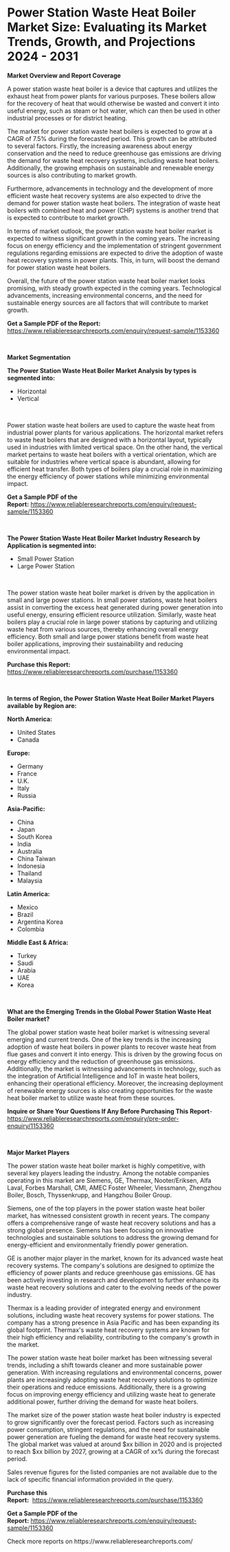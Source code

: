 <p><h1>Power Station Waste Heat Boiler Market Size: Evaluating its Market Trends, Growth, and Projections 2024 - 2031</h1></p><p><strong>Market Overview and Report Coverage</strong></p>
<p><p>A power station waste heat boiler is a device that captures and utilizes the exhaust heat from power plants for various purposes. These boilers allow for the recovery of heat that would otherwise be wasted and convert it into useful energy, such as steam or hot water, which can then be used in other industrial processes or for district heating.</p><p>The market for power station waste heat boilers is expected to grow at a CAGR of 7.5% during the forecasted period. This growth can be attributed to several factors. Firstly, the increasing awareness about energy conservation and the need to reduce greenhouse gas emissions are driving the demand for waste heat recovery systems, including waste heat boilers. Additionally, the growing emphasis on sustainable and renewable energy sources is also contributing to market growth.</p><p>Furthermore, advancements in technology and the development of more efficient waste heat recovery systems are also expected to drive the demand for power station waste heat boilers. The integration of waste heat boilers with combined heat and power (CHP) systems is another trend that is expected to contribute to market growth.</p><p>In terms of market outlook, the power station waste heat boiler market is expected to witness significant growth in the coming years. The increasing focus on energy efficiency and the implementation of stringent government regulations regarding emissions are expected to drive the adoption of waste heat recovery systems in power plants. This, in turn, will boost the demand for power station waste heat boilers.</p><p>Overall, the future of the power station waste heat boiler market looks promising, with steady growth expected in the coming years. Technological advancements, increasing environmental concerns, and the need for sustainable energy sources are all factors that will contribute to market growth.</p></p>
<p><strong>Get a Sample PDF of the Report:</strong> <a href="https://www.reliableresearchreports.com/enquiry/request-sample/1153360">https://www.reliableresearchreports.com/enquiry/request-sample/1153360</a></p>
<p>&nbsp;</p>
<p><strong>Market Segmentation</strong></p>
<p><strong>The Power Station Waste Heat Boiler Market Analysis by types is segmented into:</strong></p>
<p><ul><li>Horizontal</li><li>Vertical</li></ul></p>
<p>&nbsp;</p>
<p><p>Power station waste heat boilers are used to capture the waste heat from industrial power plants for various applications. The horizontal market refers to waste heat boilers that are designed with a horizontal layout, typically used in industries with limited vertical space. On the other hand, the vertical market pertains to waste heat boilers with a vertical orientation, which are suitable for industries where vertical space is abundant, allowing for efficient heat transfer. Both types of boilers play a crucial role in maximizing the energy efficiency of power stations while minimizing environmental impact.</p></p>
<p><strong>Get a Sample PDF of the Report:</strong>&nbsp;<a href="https://www.reliableresearchreports.com/enquiry/request-sample/1153360">https://www.reliableresearchreports.com/enquiry/request-sample/1153360</a></p>
<p>&nbsp;</p>
<p><strong>The Power Station Waste Heat Boiler Market Industry Research by Application is segmented into:</strong></p>
<p><ul><li>Small Power Station</li><li>Large Power Station</li></ul></p>
<p>&nbsp;</p>
<p><p>The power station waste heat boiler market is driven by the application in small and large power stations. In small power stations, waste heat boilers assist in converting the excess heat generated during power generation into useful energy, ensuring efficient resource utilization. Similarly, waste heat boilers play a crucial role in large power stations by capturing and utilizing waste heat from various sources, thereby enhancing overall energy efficiency. Both small and large power stations benefit from waste heat boiler applications, improving their sustainability and reducing environmental impact.</p></p>
<p><strong>Purchase this Report:</strong>&nbsp; <a href="https://www.reliableresearchreports.com/purchase/1153360">https://www.reliableresearchreports.com/purchase/1153360</a></p>
<p>&nbsp;</p>
<p><strong>In terms of Region, the Power Station Waste Heat Boiler Market Players available by Region are:</strong></p>
<p>
    <p> <strong> North America: </strong>
        <ul>
            <li>United States</li>
            <li>Canada</li>
        </ul>
        </p> 
    <p> <strong> Europe: </strong>
        <ul>
            <li>Germany</li>
            <li>France</li>
            <li>U.K.</li>
            <li>Italy</li>
            <li>Russia</li>
        </ul>
        </p> 
    <p> <strong> Asia-Pacific: </strong>
        <ul>
            <li>China</li>
            <li>Japan</li>
            <li>South Korea</li>
            <li>India</li>
            <li>Australia</li>
            <li>China Taiwan</li>
            <li>Indonesia</li>
            <li>Thailand</li>
            <li>Malaysia</li>
        </ul>
        </p> 
    <p> <strong> Latin America: </strong>
        <ul>
            <li>Mexico</li>
            <li>Brazil</li>
            <li>Argentina Korea</li>
            <li>Colombia</li>
        </ul>
        </p> 
    <p> <strong> Middle East & Africa: </strong>
        <ul>
            <li>Turkey</li>
            <li>Saudi</li>
            <li>Arabia</li>
            <li>UAE</li>
            <li>Korea</li>
        </ul>
    </p>
    </p>
<p>&nbsp;</p>
<p><strong>What are the Emerging Trends in the Global Power Station Waste Heat Boiler market?</strong></p>
<p><p>The global power station waste heat boiler market is witnessing several emerging and current trends. One of the key trends is the increasing adoption of waste heat boilers in power plants to recover waste heat from flue gases and convert it into energy. This is driven by the growing focus on energy efficiency and the reduction of greenhouse gas emissions. Additionally, the market is witnessing advancements in technology, such as the integration of Artificial Intelligence and IoT in waste heat boilers, enhancing their operational efficiency. Moreover, the increasing deployment of renewable energy sources is also creating opportunities for the waste heat boiler market to utilize waste heat from these sources.</p></p>
<p><strong>Inquire or Share Your Questions If Any Before Purchasing This Report</strong>- <a href="https://www.reliableresearchreports.com/enquiry/pre-order-enquiry/1153360">https://www.reliableresearchreports.com/enquiry/pre-order-enquiry/1153360</a></p>
<p>&nbsp;</p>
<p><strong>Major Market Players</strong></p>
<p><p>The power station waste heat boiler market is highly competitive, with several key players leading the industry. Among the notable companies operating in this market are Siemens, GE, Thermax, Nooter/Eriksen, Alfa Laval, Forbes Marshall, CMI, AMEC Foster Wheeler, Viessmann, Zhengzhou Boiler, Bosch, Thyssenkrupp, and Hangzhou Boiler Group.</p><p>Siemens, one of the top players in the power station waste heat boiler market, has witnessed consistent growth in recent years. The company offers a comprehensive range of waste heat recovery solutions and has a strong global presence. Siemens has been focusing on innovative technologies and sustainable solutions to address the growing demand for energy-efficient and environmentally friendly power generation.</p><p>GE is another major player in the market, known for its advanced waste heat recovery systems. The company's solutions are designed to optimize the efficiency of power plants and reduce greenhouse gas emissions. GE has been actively investing in research and development to further enhance its waste heat recovery solutions and cater to the evolving needs of the power industry.</p><p>Thermax is a leading provider of integrated energy and environment solutions, including waste heat recovery systems for power stations. The company has a strong presence in Asia Pacific and has been expanding its global footprint. Thermax's waste heat recovery systems are known for their high efficiency and reliability, contributing to the company's growth in the market.</p><p>The power station waste heat boiler market has been witnessing several trends, including a shift towards cleaner and more sustainable power generation. With increasing regulations and environmental concerns, power plants are increasingly adopting waste heat recovery solutions to optimize their operations and reduce emissions. Additionally, there is a growing focus on improving energy efficiency and utilizing waste heat to generate additional power, further driving the demand for waste heat boilers.</p><p>The market size of the power station waste heat boiler industry is expected to grow significantly over the forecast period. Factors such as increasing power consumption, stringent regulations, and the need for sustainable power generation are fueling the demand for waste heat recovery systems. The global market was valued at around $xx billion in 2020 and is projected to reach $xx billion by 2027, growing at a CAGR of xx% during the forecast period.</p><p>Sales revenue figures for the listed companies are not available due to the lack of specific financial information provided in the query.</p></p>
<p><strong>Purchase this Report:</strong>&nbsp;&nbsp;<a href="https://www.reliableresearchreports.com/purchase/1153360">https://www.reliableresearchreports.com/purchase/1153360</a></p>
<p></p>
<p><strong>Get a Sample PDF of the Report:</strong>&nbsp;<a href="https://www.reliableresearchreports.com/enquiry/request-sample/1153360">https://www.reliableresearchreports.com/enquiry/request-sample/1153360</a></p>
<p>Check more reports on https://www.reliableresearchreports.com/</p>